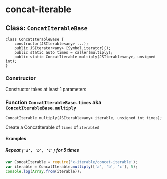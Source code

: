 
# concat-iterable

## Class: `ConcatIterableBase`

```
class ConcatIterableBase {
	constructor(JSIterable<any> ...);
	public JSIterator<any> [Symbol.iterator]();
	public static auto times = caller(multiply);
	public static ConcatIterable multiply(JSIterable<any>, unsigned int);
}
```

### Constructor

Constructor takes at least 1 parameters

### Function `ConcatIterableBase.times` aka `ConcatIterableBase.multiply`

```
ConcatIterable multiply(JSIterable<any> iterable, unsigned int times);
```

Create a ConcatIterable of `times` of `iterable`s

#### Examples

##### Repeat `['a', 'b', 'c']` for 5 times

```javascript
var ConcatIterable = require('x-iterable/concat-iterable');
var iterable = ConcatIterable.multiply(['a', 'b', 'c'], 5);
console.log(Array.from(iterable));
```
